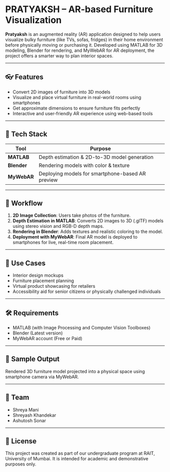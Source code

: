 # PRATYAKSH – AR-based Furniture Visualization

**Pratyaksh** is an augmented reality (AR) application designed to help users visualize bulky furniture (like TVs, sofas, fridges) in their home environment before physically moving or purchasing it. Developed using MATLAB for 3D modeling, Blender for rendering, and MyWebAR for AR deployment, the project offers a smarter way to plan interior spaces.

---

## 👓 Features

- Convert 2D images of furniture into 3D models
- Visualize and place virtual furniture in real-world rooms using smartphones
- Get approximate dimensions to ensure furniture fits perfectly
- Interactive and user-friendly AR experience using web-based tools

---

## 🔧 Tech Stack

| Tool       | Purpose                                           |
|------------|---------------------------------------------------|
| **MATLAB** | Depth estimation & 2D-to-3D model generation      |
| **Blender**| Rendering models with color & texture             |
| **MyWebAR**| Deploying models for smartphone-based AR preview  |

---

## 🚀 Workflow

1. **2D Image Collection**: Users take photos of the furniture.
2. **Depth Estimation in MATLAB**: Converts 2D images to 3D (.glTF) models using stereo vision and RGB-D depth maps.
3. **Rendering in Blender**: Adds textures and realistic coloring to the model.
4. **Deployment with MyWebAR**: Final AR model is deployed to smartphones for live, real-time room placement.

---

## 🎯 Use Cases

- Interior design mockups
- Furniture placement planning
- Virtual product showcasing for retailers
- Accessibility aid for senior citizens or physically challenged individuals

---

## 🛠 Requirements

- MATLAB (with Image Processing and Computer Vision Toolboxes)
- Blender (Latest version)
- MyWebAR account (Free or Paid)

---

## 📸 Sample Output

Rendered 3D furniture model projected into a physical space using smartphone camera via MyWebAR.

---

## 🧠 Team

- Shreya Mani  
- Shreyash Khandekar  
- Ashutosh Sonar  

---

## 📜 License

This project was created as part of our undergraduate program at RAIT, University of Mumbai. It is intended for academic and demonstrative purposes only.
